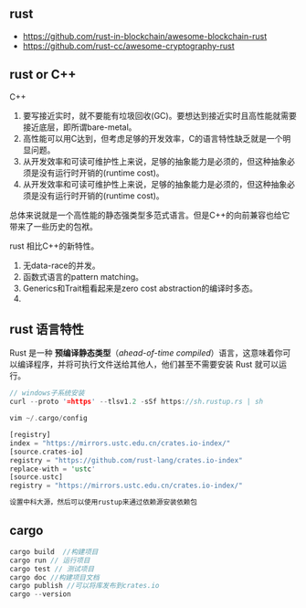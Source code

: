 ## rust 

* https://github.com/rust-in-blockchain/awesome-blockchain-rust 
* https://github.com/rust-cc/awesome-cryptography-rust

## rust or C++

C++ 

1. 要写接近实时，就不要能有垃圾回收(GC)。要想达到接近实时且高性能就需要接近底层，即所谓bare-metal。
2. 高性能可以用C达到，但考虑足够的开发效率，C的语言特性缺乏就是一个明显问题。
3. 从开发效率和可读可维护性上来说，足够的抽象能力是必须的，但这种抽象必须是没有运行时开销的(runtime cost)。
4. 从开发效率和可读可维护性上来说，足够的抽象能力是必须的，但这种抽象必须是没有运行时开销的(runtime cost)。

总体来说就是一个高性能的静态强类型多范式语言。但是C++的向前兼容也给它带来了一些历史的包袱。

rust 相比C++的新特性。

1. 无data-race的并发。
2. 函数式语言的pattern matching。
3. Generics和Trait粗看起来是zero cost abstraction的编译时多态。
4. 

## rust 语言特性

Rust 是一种 **预编译静态类型**（*ahead-of-time compiled*）语言，这意味着你可以编译程序，并将可执行文件送给其他人，他们甚至不需要安装 Rust 就可以运行。

```rust
// windows子系统安装
curl --proto '=https' --tlsv1.2 -sSf https://sh.rustup.rs | sh

vim ~/.cargo/config

[registry]
index = "https://mirrors.ustc.edu.cn/crates.io-index/"
[source.crates-io]
registry = "https://github.com/rust-lang/crates.io-index"
replace-with = 'ustc'
[source.ustc]
registry = "https://mirrors.ustc.edu.cn/crates.io-index/"

设置中科大源，然后可以使用rustup来通过依赖源安装依赖包

```



## cargo 

```rust
cargo build  //构建项目
cargo run // 运行项目
cargo test // 测试项目
cargo doc //构建项目文档
cargo publish //可以将库发布到crates.io
cargo --version
```

